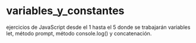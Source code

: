 # variables_y_constantes
ejercicios de JavaScript desde el 1 hasta el 5 donde se trabajarán variables let, método prompt, método console.log() y concatenación.
